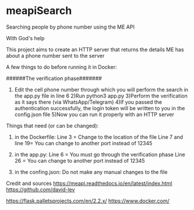 # meapiSearch
Searching people by phone number using the ME API

With God's help

This project aims to create an HTTP server that returns the details ME has about a phone number sent to the server

A few things to do before running it in Docker:

######The verification phase#######

1) Edit the cell phone number through which you will perform the search in the app.py file in line 6
2)Run python3 app.py
3)Perform the verification as it says there (via WhatsApp/Telegram)
4)If you passed the authentication successfully, the login token will be written to you in the config.json file
5)Now you can run it properly with an HTTP server


Things that need (or can be changed):

1) in the Dockerfile:
Line 3 = Change to the location of the file
Line 7 and line 19= You can change to another port instead of 12345

2) in the app.py:
Line 6 = You must go through the verification phase
Line 26 = You can change to another port instead of 12345
3) in the confing.json:
Do not make any manual changes to the file


Credit and sources
https://meapi.readthedocs.io/en/latest/index.html
https://github.com/david-lev

https://flask.palletsprojects.com/en/2.2.x/
https://www.docker.com/
